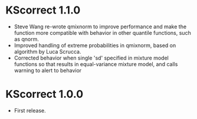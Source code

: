 # KScorrect 1.1.0
* Steve Wang re-wrote qmixnorm to improve performance and make the function more compatible with behavior in other quantile functions, such as qnorm.
* Improved handling of extreme probabilities in qmixnorm, based on algorithm by Luca Scrucca.
* Corrected behavior when single 'sd' specified in mixture model functions so that results in equal-variance mixture model, and calls warning to alert to behavior

# KScorrect 1.0.0
* First release.
